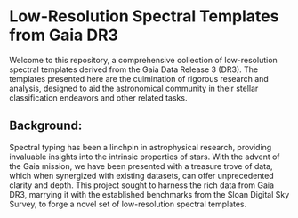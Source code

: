 # Low-Resolution Spectral Templates from Gaia DR3

Welcome to this repository, a comprehensive collection of low-resolution spectral templates derived from the Gaia Data Release 3 (DR3). The templates presented here are the culmination of rigorous research and analysis, designed to aid the astronomical community in their stellar classification endeavors and other related tasks.


## Background:
Spectral typing has been a linchpin in astrophysical research, providing invaluable insights into the intrinsic properties of stars. With the advent of the Gaia mission, we have been presented with a treasure trove of data, which when synergized with existing datasets, can offer unprecedented clarity and depth. This project sought to harness the rich data from Gaia DR3, marrying it with the established benchmarks from the Sloan Digital Sky Survey, to forge a novel set of low-resolution spectral templates.
